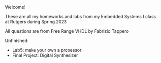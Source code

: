 Welcome!

These are all my homeworks and labs from my Embedded Systems I class at Rutgers during Spring 2023

All questions are from Free Range VHDL by Fabrizio Tappero

Unfinished:
  - Lab5: make your own a prcoessor
  - Final Project: Digital Synthesizer
